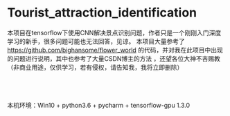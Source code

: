 # Tourist_attraction_identification
本项目在tensorflow下使用CNN解决景点识别问题，作者只是一个刚刚入门深度学习的新手，很多问题可能也无法回答，见谅。
本项目大量参考了 https://github.com/bighansome/flower_world 的代码，并对我在此项目中出现的问题进行说明，其中也参考了大量CSDN博主的方法
，还望各位大神不吝赐教<br>
（非商业用途，仅供学习，若有侵权，请告知我，我将立即删除）<br>
<br>
<br>
<br>
<br>
本机环境：Win10 + python3.6 + pycharm + tensorflow-gpu 1.3.0
